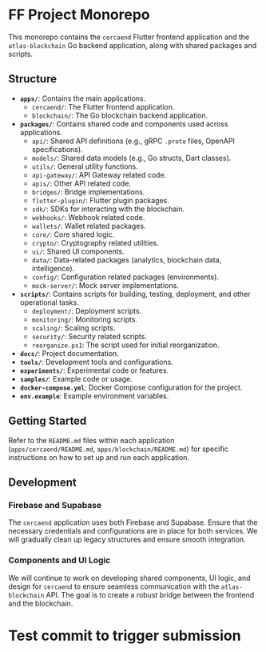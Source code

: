# FF Project Monorepo

This monorepo contains the `cercaend` Flutter frontend application and the `atlas-blockchain` Go backend application, along with shared packages and scripts.

## Structure

*   **`apps/`**: Contains the main applications.
    *   `cercaend/`: The Flutter frontend application.
    *   `blockchain/`: The Go blockchain backend application.
*   **`packages/`**: Contains shared code and components used across applications.
    *   `api/`: Shared API definitions (e.g., gRPC `.proto` files, OpenAPI specifications).
    *   `models/`: Shared data models (e.g., Go structs, Dart classes).
    *   `utils/`: General utility functions.
    *   `api-gateway/`: API Gateway related code.
    *   `apis/`: Other API related code.
    *   `bridges/`: Bridge implementations.
    *   `flutter-plugin/`: Flutter plugin packages.
    *   `sdk/`: SDKs for interacting with the blockchain.
    *   `webhooks/`: Webhook related code.
    *   `wallets/`: Wallet related packages.
    *   `core/`: Core shared logic.
    *   `crypto/`: Cryptography related utilities.
    *   `ui/`: Shared UI components.
    *   `data/`: Data-related packages (analytics, blockchain data, intelligence).
    *   `config/`: Configuration related packages (environments).
    *   `mock-server/`: Mock server implementations.
*   **`scripts/`**: Contains scripts for building, testing, deployment, and other operational tasks.
    *   `deployment/`: Deployment scripts.
    *   `monitoring/`: Monitoring scripts.
    *   `scaling/`: Scaling scripts.
    *   `security/`: Security related scripts.
    *   `reorganize.ps1`: The script used for initial reorganization.
*   **`docs/`**: Project documentation.
*   **`tools/`**: Development tools and configurations.
*   **`experiments/`**: Experimental code or features.
*   **`samples/`**: Example code or usage.
*   **`docker-compose.yml`**: Docker Compose configuration for the project.
*   **`env.example`**: Example environment variables.

## Getting Started

Refer to the `README.md` files within each application (`apps/cercaend/README.md`, `apps/blockchain/README.md`) for specific instructions on how to set up and run each application.

## Development

### Firebase and Supabase

The `cercaend` application uses both Firebase and Supabase. Ensure that the necessary credentials and configurations are in place for both services. We will gradually clean up legacy structures and ensure smooth integration.

### Components and UI Logic

We will continue to work on developing shared components, UI logic, and design for `cercaend` to ensure seamless communication with the `atlas-blockchain` API. The goal is to create a robust bridge between the frontend and the blockchain.

# Test commit to trigger submission